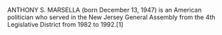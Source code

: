 ANTHONY S. MARSELLA (born December 13, 1947) is an American politician who served in the New Jersey General Assembly from the 4th Legislative District from 1982 to 1992.[1]
